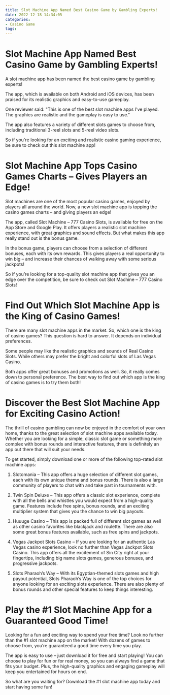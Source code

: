 ```yaml
---
title: Slot Machine App Named Best Casino Game by Gambling Experts!
date: 2022-12-18 14:34:05
categories:
- Casino Game
tags:
---
```



#  Slot Machine App Named Best Casino Game by Gambling Experts!

A slot machine app has been named the best casino game by gambling experts!

The app, which is available on both Android and iOS devices, has been praised for its realistic graphics and easy-to-use gameplay.

One reviewer said: "This is one of the best slot machine apps I've played. The graphics are realistic and the gameplay is easy to use."

The app also features a variety of different slots games to choose from, including traditional 3-reel slots and 5-reel video slots.

So if you're looking for an exciting and realistic casino gaming experience, be sure to check out this slot machine app!

#  Slot Machine App Tops Casino Games Charts – Gives Players an Edge!

Slot machines are one of the most popular casino games, enjoyed by players all around the world. Now, a new slot machine app is topping the casino games charts – and giving players an edge!

The app, called Slot Machine – 777 Casino Slots, is available for free on the App Store and Google Play. It offers players a realistic slot machine experience, with great graphics and sound effects. But what makes this app really stand out is the bonus game.

In the bonus game, players can choose from a selection of different bonuses, each with its own rewards. This gives players a real opportunity to win big – and increase their chances of walking away with some serious jackpots!

So if you’re looking for a top-quality slot machine app that gives you an edge over the competition, be sure to check out Slot Machine – 777 Casino Slots!

#  Find Out Which Slot Machine App is the King of Casino Games!

There are many slot machine apps in the market. So, which one is the king of casino games? This question is hard to answer. It depends on individual preferences.

Some people may like the realistic graphics and sounds of Real Casino Slots. While others may prefer the bright and colorful slots of Las Vegas Casino.

Both apps offer great bonuses and promotions as well. So, it really comes down to personal preference. The best way to find out which app is the king of casino games is to try them both!

#  Discover the Best Slot Machine App for Exciting Casino Action!

The thrill of casino gambling can now be enjoyed in the comfort of your own home, thanks to the great selection of slot machine apps available today. Whether you are looking for a simple, classic slot game or something more complex with bonus rounds and interactive features, there is definitely an app out there that will suit your needs.

To get started, simply download one or more of the following top-rated slot machine apps:

1. Slotomania – This app offers a huge selection of different slot games, each with its own unique theme and bonus rounds. There is also a large community of players to chat with and take part in tournaments with.

2. Twin Spin Deluxe – This app offers a classic slot experience, complete with all the bells and whistles you would expect from a high-quality game. Features include free spins, bonus rounds, and an exciting multiplier system that gives you the chance to win big payouts.

3. Huuuge Casino – This app is packed full of different slot games as well as other casino favorites like blackjack and roulette. There are also some great bonus features available, such as free spins and jackpots.

4. Vegas Jackpot Slots Casino – If you are looking for an authentic Las Vegas casino experience, look no further than Vegas Jackpot Slots Casino. This app offers all the excitement of Sin City right at your fingertips, including big name slots games, generous bonuses, and progressive jackpots.

5. Slots Pharaoh’s Way – With its Egyptian-themed slots games and high payout potential, Slots Pharaoh’s Way is one of the top choices for anyone looking for an exciting slots experience. There are also plenty of bonus rounds and other special features to keep things interesting.

#  Play the #1 Slot Machine App for a Guaranteed Good Time!

Looking for a fun and exciting way to spend your free time? Look no further than the #1 slot machine app on the market! With dozens of games to choose from, you’re guaranteed a good time every time you play.

The app is easy to use – just download it for free and start playing! You can choose to play for fun or for real money, so you can always find a game that fits your budget. Plus, the high-quality graphics and engaging gameplay will keep you entertained for hours on end.

So what are you waiting for? Download the #1 slot machine app today and start having some fun!